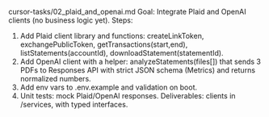 cursor-tasks/02_plaid_and_openai.md
Goal: Integrate Plaid and OpenAI clients (no business logic yet).
Steps:
1) Add Plaid client library and functions: createLinkToken, exchangePublicToken, getTransactions(start,end), listStatements(accountId), downloadStatement(statementId).
2) Add OpenAI client with a helper: analyzeStatements(files[]) that sends 3 PDFs to Responses API with strict JSON schema (Metrics) and returns normalized numbers.
3) Add env vars to .env.example and validation on boot.
4) Unit tests: mock Plaid/OpenAI responses.
Deliverables: clients in /services, with typed interfaces.
